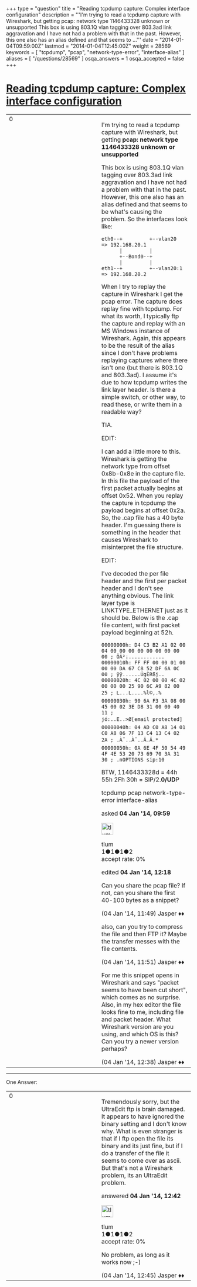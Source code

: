 +++
type = "question"
title = "Reading tcpdump capture: Complex interface configuration"
description = '''I&#x27;m trying to read a tcpdump capture with Wireshark, but getting pcap: network type 1146433328 unknown or unsupported This box is using 803.1Q vlan tagging over 803.3ad link aggravation and I have not had a problem with that in the past. However, this one also has an alias defined and that seems to ...'''
date = "2014-01-04T09:59:00Z"
lastmod = "2014-01-04T12:45:00Z"
weight = 28569
keywords = [ "tcpdump", "pcap", "network-type-error", "interface-alias" ]
aliases = [ "/questions/28569" ]
osqa_answers = 1
osqa_accepted = false
+++

<div class="headNormal">

# [Reading tcpdump capture: Complex interface configuration](/questions/28569/reading-tcpdump-capture-complex-interface-configuration)

</div>

<div id="main-body">

<div id="askform">

<table id="question-table" style="width:100%;"><colgroup><col style="width: 50%" /><col style="width: 50%" /></colgroup><tbody><tr class="odd"><td style="width: 30px; vertical-align: top"><div class="vote-buttons"><span id="post-28569-upvote" class="ajax-command post-vote up" rel="nofollow" title="I like this post (click again to cancel)"> </span><div id="post-28569-score" class="post-score" title="current number of votes">0</div><span id="post-28569-downvote" class="ajax-command post-vote down" rel="nofollow" title="I dont like this post (click again to cancel)"> </span> <span id="favorite-mark" class="ajax-command favorite-mark" rel="nofollow" title="mark/unmark this question as favorite (click again to cancel)"> </span><div id="favorite-count" class="favorite-count"></div></div></td><td><div id="item-right"><div class="question-body"><p>I'm trying to read a tcpdump capture with Wireshark, but getting <strong>pcap: network type 1146433328 unknown or unsupported</strong></p><p>This box is using 803.1Q vlan tagging over 803.3ad link aggravation and I have not had a problem with that in the past. However, this one also has an alias defined and that seems to be what's causing the problem. So the interfaces look like:</p><pre><code>eth0--+         +--vlan20   =&gt; 192.168.20.1
      |         |
      +--Bond0--+
      |         |
eth1--+         +--vlan20:1 =&gt; 192.168.20.2</code></pre><p>When I try to replay the capture in Wireshark I get the pcap error. The capture does replay fine with tcpdump. For what its worth, I typically ftp the capture and replay with an MS Windows instance of Wireshark. Again, this appears to be the result of the alias since I don't have problems replaying captures where there isn't one (but there is 803.1Q and 803.3ad). I assume it's due to how tcpdump writes the link layer header. Is there a simple switch, or other way, to read these, or write them in a readable way?</p><p>TIA.</p><p>EDIT:</p><p>I can add a little more to this. Wireshark is getting the network type from offset 0x8b-0x8e in the capture file. In this file the payload of the first packet actually begins at offset 0x52. When you replay the capture in tcpdump the payload begins at offset 0x2a. So, the .cap file has a 40 byte header. I'm guessing there is something in the header that causes Wireshark to misinterpret the file structure.</p><p>EDIT:</p><p>I've decoded the per file header and the first per packet header and I don't see anything obvious. The link layer type is LINKTYPE_ETHERNET just as it should be. Below is the .cap file content, with first packet payload beginning at 52h.</p><pre><code>00000000h: D4 C3 B2 A1 02 00 04 00 00 00 00 00 00 00 00 00 ; ÔÃ²¡............
00000010h: FF FF 00 00 01 00 00 00 DA 67 C8 52 DF 6A 0C 00 ; ÿÿ......ÚgÈRßj..
00000020h: 4C 02 00 00 4C 02 00 00 00 25 90 6C A9 82 00 25 ; L...L....%l©‚.%
00000030h: 90 6A F3 3A 08 00 45 00 02 3E D8 31 00 00 40 11 ; jó:..E..&gt;Ø[email protected]
00000040h: 04 AD C0 A8 14 01 C0 A8 06 7F 13 C4 13 C4 02 2A ; .­À¨..À¨..Ä.Ä.*
00000050h: 0A 6E 4F 50 54 49 4F 4E 53 20 73 69 70 3A 31 30 ; .nOPTIONS sip:10</code></pre><p>BTW, 1146433328d = 44h 55h 2Fh 30h = SIP/2.<strong>0/UD</strong>P</p></div><div id="question-tags" class="tags-container tags"><span class="post-tag tag-link-tcpdump" rel="tag" title="see questions tagged &#39;tcpdump&#39;">tcpdump</span> <span class="post-tag tag-link-pcap" rel="tag" title="see questions tagged &#39;pcap&#39;">pcap</span> <span class="post-tag tag-link-network-type-error" rel="tag" title="see questions tagged &#39;network-type-error&#39;">network-type-error</span> <span class="post-tag tag-link-interface-alias" rel="tag" title="see questions tagged &#39;interface-alias&#39;">interface-alias</span></div><div id="question-controls" class="post-controls"></div><div class="post-update-info-container"><div class="post-update-info post-update-info-user"><p>asked <strong>04 Jan '14, 09:59</strong></p><img src="https://secure.gravatar.com/avatar/8d6999530cfff600ff9ba352d2ae675f?s=32&amp;d=identicon&amp;r=g" class="gravatar" width="32" height="32" alt="tlum&#39;s gravatar image" /><p><span>tlum</span><br />
<span class="score" title="1 reputation points">1</span><span title="1 badges"><span class="badge1">●</span><span class="badgecount">1</span></span><span title="1 badges"><span class="silver">●</span><span class="badgecount">1</span></span><span title="2 badges"><span class="bronze">●</span><span class="badgecount">2</span></span><br />
<span class="accept_rate" title="Rate of the user&#39;s accepted answers">accept rate:</span> <span title="tlum has no accepted answers">0%</span></p></div><div class="post-update-info post-update-info-edited"><p><span> edited <strong>04 Jan '14, 12:18</strong> </span></p></div></div><div id="comments-container-28569" class="comments-container"><span id="28572"></span><div id="comment-28572" class="comment"><div id="post-28572-score" class="comment-score"></div><div class="comment-text"><p>Can you share the pcap file? If not, can you share the first 40-100 bytes as a snippet?</p></div><div id="comment-28572-info" class="comment-info"><span class="comment-age">(04 Jan '14, 11:49)</span> <span class="comment-user userinfo">Jasper ♦♦</span></div></div><span id="28573"></span><div id="comment-28573" class="comment"><div id="post-28573-score" class="comment-score"></div><div class="comment-text"><p>also, can you try to compress the file and then FTP it? Maybe the transfer messes with the file contents.</p></div><div id="comment-28573-info" class="comment-info"><span class="comment-age">(04 Jan '14, 11:51)</span> <span class="comment-user userinfo">Jasper ♦♦</span></div></div><span id="28574"></span><div id="comment-28574" class="comment"><div id="post-28574-score" class="comment-score"></div><div class="comment-text"><p>For me this snippet opens in Wireshark and says "packet seems to have been cut short", which comes as no surprise. Also, in my hex editor the file looks fine to me, including file and packet header. What Wireshark version are you using, and which OS is this? Can you try a newer version perhaps?</p></div><div id="comment-28574-info" class="comment-info"><span class="comment-age">(04 Jan '14, 12:38)</span> <span class="comment-user userinfo">Jasper ♦♦</span></div></div></div><div id="comment-tools-28569" class="comment-tools"></div><div class="clear"></div><div id="comment-28569-form-container" class="comment-form-container"></div><div class="clear"></div></div></td></tr></tbody></table>

------------------------------------------------------------------------

<div class="tabBar">

<span id="sort-top"></span>

<div class="headQuestions">

One Answer:

</div>

</div>

<span id="28575"></span>

<div id="answer-container-28575" class="answer answered-by-owner">

<table style="width:100%;"><colgroup><col style="width: 50%" /><col style="width: 50%" /></colgroup><tbody><tr class="odd"><td style="width: 30px; vertical-align: top"><div class="vote-buttons"><span id="post-28575-upvote" class="ajax-command post-vote up" rel="nofollow" title="I like this post (click again to cancel)"> </span><div id="post-28575-score" class="post-score" title="current number of votes">0</div><span id="post-28575-downvote" class="ajax-command post-vote down" rel="nofollow" title="I dont like this post (click again to cancel)"> </span></div></td><td><div class="item-right"><div class="answer-body"><p>Tremendously sorry, but the UltraEdit ftp is brain damaged. It appears to have ignored the binary setting and I don't know why. What is even stranger is that if I ftp open the file its binary and its just fine, but if I do a transfer of the file it seems to come over as ascii. But that's not a Wireshark problem, its an UltraEdit problem.</p></div><div class="answer-controls post-controls"></div><div class="post-update-info-container"><div class="post-update-info post-update-info-user"><p>answered <strong>04 Jan '14, 12:42</strong></p><img src="https://secure.gravatar.com/avatar/8d6999530cfff600ff9ba352d2ae675f?s=32&amp;d=identicon&amp;r=g" class="gravatar" width="32" height="32" alt="tlum&#39;s gravatar image" /><p><span>tlum</span><br />
<span class="score" title="1 reputation points">1</span><span title="1 badges"><span class="badge1">●</span><span class="badgecount">1</span></span><span title="1 badges"><span class="silver">●</span><span class="badgecount">1</span></span><span title="2 badges"><span class="bronze">●</span><span class="badgecount">2</span></span><br />
<span class="accept_rate" title="Rate of the user&#39;s accepted answers">accept rate:</span> <span title="tlum has no accepted answers">0%</span></p></div></div><div id="comments-container-28575" class="comments-container"><span id="28576"></span><div id="comment-28576" class="comment"><div id="post-28576-score" class="comment-score"></div><div class="comment-text"><p>No problem, as long as it works now ;-)</p></div><div id="comment-28576-info" class="comment-info"><span class="comment-age">(04 Jan '14, 12:45)</span> <span class="comment-user userinfo">Jasper ♦♦</span></div></div></div><div id="comment-tools-28575" class="comment-tools"></div><div class="clear"></div><div id="comment-28575-form-container" class="comment-form-container"></div><div class="clear"></div></div></td></tr></tbody></table>

</div>

<div class="paginator-container-left">

</div>

</div>

</div>

